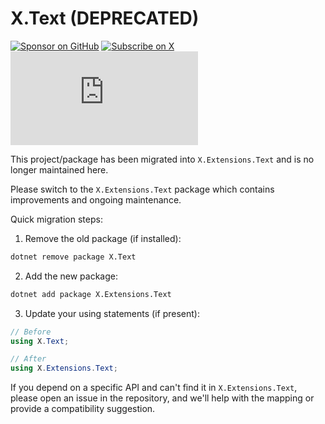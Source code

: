 # X.Text (DEPRECATED)

[![Sponsor on GitHub](https://img.shields.io/badge/Sponsor_on_GitHub-ff7f00?logo=github&logoColor=white&style=for-the-badge)](https://github.com/sponsors/a-gubskiy)
[![Subscribe on X](https://img.shields.io/badge/Subscribe_on_X-000000?logo=x&logoColor=white&style=for-the-badge)](https://x.com/andrew_gubskiy)
[![NuGet Downloads](https://img.shields.io/nuget/dt/X.Extensions.Text?style=for-the-badge&label=NuGet%20Downloads&color=004880&logo=nuget&logoColor=white)](https://www.nuget.org/packages/X.Extensions.Text)

This project/package has been migrated into `X.Extensions.Text` and is no longer maintained here.

Please switch to the `X.Extensions.Text` package which contains improvements and ongoing maintenance.

Quick migration steps:

1. Remove the old package (if installed):

```bash
dotnet remove package X.Text
```

2. Add the new package:

```bash
dotnet add package X.Extensions.Text
```

3. Update your using statements (if present):

```csharp
// Before
using X.Text;

// After
using X.Extensions.Text;
```

If you depend on a specific API and can't find it in `X.Extensions.Text`, please open an issue in the repository, and we'll help with the mapping or provide a compatibility suggestion.
